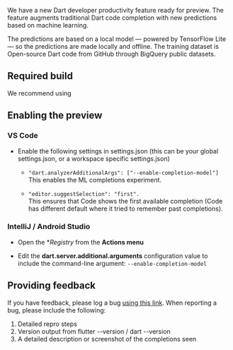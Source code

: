 We have a new Dart developer productivity feature ready for preview. The feature augments traditional Dart code completion with new predictions based on machine learning. 

The predictions are based on a local model — powered by TensorFlow Lite — so the predictions are made locally and offline. The training dataset is Open-source Dart code from GitHub through BigQuery public datasets.


## Required build
We recommend using 

## Enabling the preview

### VS Code

* Enable the following settings in settings.json (this can be your global settings.json, or a workspace specific settings.json)
  * `"dart.analyzerAdditionalArgs": ["--enable-completion-model"]`<br>This enables the ML completions experiment.

  * `"editor.suggestSelection": "first".`<br>This ensures that Code shows the first available completion (Code has different default where it tried to remember past completions).

### IntelliJ / Android Studio

* Open the **Registry* from the **Actions menu**

* Edit the **dart.server.additional.arguments** configuration value to include the command-line argument: `--enable-completion-model`


## Providing feedback
If you have feedback, please log a bug [using this link](https://github.com/dart-lang/sdk/issues/new?labels=area-analyzer,analyzer-completion&assignees=lambdabaa). When reporting a bug, please include the following:

1. Detailed repro steps
1. Version output from flutter --version / dart --version
1. A detailed description or screenshot of the completions seen
